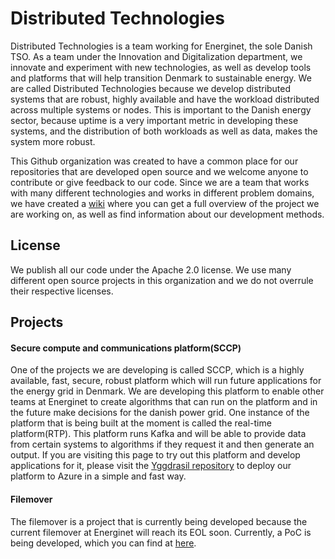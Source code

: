# Distributed Technologies
Distributed Technologies is a team working for Energinet, the sole Danish TSO. As a team under the Innovation and Digitalization department, we innovate and experiment with new technologies, as well as develop tools and platforms that will help transition Denmark to sustainable energy. We are called Distributed Technologies because we develop distributed systems that are robust, highly available and have the workload distributed across multiple systems or nodes. This is important to the Danish energy sector, because uptime is a very important metric in developing these systems, and the distribution of both workloads as well as data, makes the system more robust. 

This Github organization was created to have a common place for our repositories that are developed open source and we welcome anyone to contribute or give feedback to our code. Since we are a team that works with many different technologies and works in different problem domains, we have created a [wiki](https://github.com/distributed-technologies/wiki) where you can get a full overview of the project we are working on, as well as find information about our development methods. 

## License
We publish all our code under the Apache 2.0 license. We use many different open source projects in this organization and we do not overrule their respective licenses. 

## Projects

#### Secure compute and communications platform(SCCP)
One of the projects we are developing is called SCCP, which is a highly available, fast, secure, robust platform which will run future applications for the energy grid in Denmark. We are developing this platform to enable other teams at Energinet to create algorithms that can run on the platform and in the future make decisions for the danish power grid. One instance of the platform that is being built at the moment is called the real-time platform(RTP). This platform runs Kafka and will be able to provide data from certain systems to algorithms if they request it and then generate an output. 
If you are visiting this page to try out this platform and develop applications for it, please visit the [Yggdrasil repository](https://github.com/distributed-technologies/yggdrasil) to deploy our platform to Azure in a simple and fast way. 

#### Filemover
The filemover is a project that is currently being developed because the current filemover at Energinet will reach its EOL soon. Currently, a PoC is being developed, which you can find at [here](https://github.com/distributed-technologies/filemover-poc).
